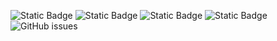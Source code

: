 ![Static Badge](https://img.shields.io/badge/blacklists-60-000000) ![Static Badge](https://img.shields.io/badge/blacklisted-3090904-cc0000) ![Static Badge](https://img.shields.io/badge/whitelisted-2242-00CC00) ![Static Badge](https://img.shields.io/badge/streaming_blacklist-28106-000000) ![GitHub issues](https://img.shields.io/github/issues/fabriziosalmi/blacklists)
